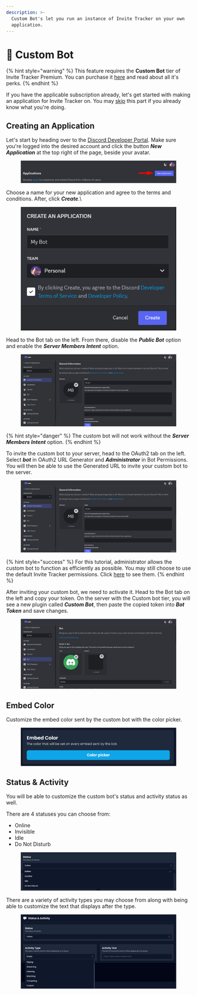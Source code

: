 ```yaml
---
description: >-
  Custom Bot's let you run an instance of Invite Tracker on your own
  application.
---
```


# 🤖 Custom Bot

{% hint style="warning" %}
This feature requires the **Custom Bot** tier of Invite Tracker Premium. You can purchase it [here](https://invite-tracker.com/premium) and read about all it's perks.
{% endhint %}

If you have the applicable subscription already, let's get started with making an application for Invite Tracker on. You may [skip](custom-bot.md#embed-color) this part if you already know what you're doing.

## Creating an Application

Let's start by heading over to the [Discord Developer Portal](https://discord.com/developers/applications). Make sure you're logged into the desired account and click the button _**New Application**_ at the top right of the page, beside your avatar.

<figure><img src="../../.gitbook/assets/devappi1.png" alt=""><figcaption></figcaption></figure>

Choose a name for your new application and agree to the terms and conditions. After, click _**Create**_.\


<figure><img src="../../.gitbook/assets/devappi2.png" alt=""><figcaption></figcaption></figure>

Head to the Bot tab on the left. From there, disable the _**Public Bot**_ option and enable the _**Server Members Intent**_ option.

<figure><img src="../../.gitbook/assets/app_perms.gif" alt=""><figcaption></figcaption></figure>

{% hint style="danger" %}
The custom bot will not work without the _**Server Members Intent**_ option.
{% endhint %}

To invite the custom bot to your server, head to the OAuth2 tab on the left. Select _**bot**_ in OAuth2 URL Generator and _**Administrator**_ in Bot Permissions. You will then be able to use the Generated URL to invite your custom bot to the server.

<figure><img src="../../.gitbook/assets/app_invite.gif" alt=""><figcaption></figcaption></figure>

{% hint style="success" %}
For this tutorial, administrator allows the custom bot to function as efficiently as possible. You may still choose to use the default Invite Tracker permissions. Click [here](../../faq.md#what-are-the-required-permissions-for-invite-tracker) to see them.
{% endhint %}

After inviting your custom bot, we need to activate it. Head to the Bot tab on the left and copy your token. On the server with the Custom bot tier, you will see a new plugin called _**Custom Bot**_, then paste the copied token into _**Bot Token**_ and save changes.

<figure><img src="../../.gitbook/assets/app_token.gif" alt=""><figcaption></figcaption></figure>

## Embed Color

Customize the embed color sent by the custom bot with the color picker.

<figure><img src="../../.gitbook/assets/CB_embedcolor.png" alt=""><figcaption></figcaption></figure>

## Status & Activity

You will be able to customize the custom bot's status and activity status as well.

There are 4 statuses you can choose from:

* Online
* Invisible
* Idle
* Do Not Disturb

<figure><img src="../../.gitbook/assets/CB_status.png" alt=""><figcaption></figcaption></figure>

There are a variety of activity types you may choose from along with being able to customize the text that displays after the type.

<figure><img src="../../.gitbook/assets/CB_activity.png" alt=""><figcaption></figcaption></figure>
